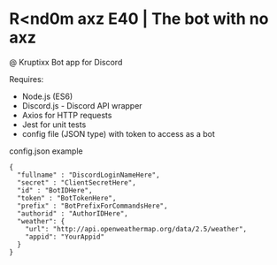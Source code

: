 # R<nd0m axz E40 | The bot with no axz
@ Kruptixx
Bot app for Discord

Requires:
- Node.js (ES6)
- Discord.js - Discord API wrapper
- Axios for HTTP requests
- Jest for unit tests
- config file (JSON type) with token to access as a bot

config.json example
```JS
{
  "fullname" : "DiscordLoginNameHere",
  "secret" : "ClientSecretHere",
  "id" : "BotIDHere",
  "token" : "BotTokenHere",
  "prefix" : "BotPrefixForCommandsHere",
  "authorid" : "AuthorIDHere",
  "weather": {
    "url": "http://api.openweathermap.org/data/2.5/weather",
    "appid": "YourAppid"
  }
}
```
